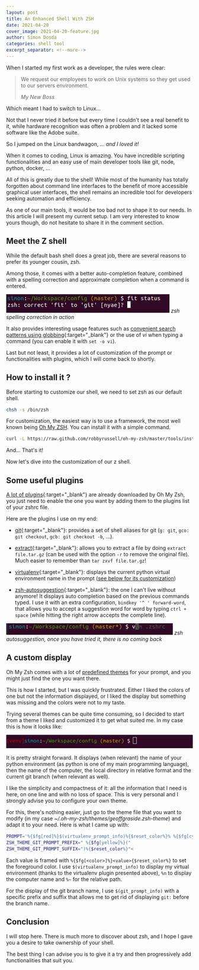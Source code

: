 ```yaml
---
layout: post
title: An Enhanced Shell With ZSH
date: 2021-04-20
cover_image: 2021-04-20-feature.jpg
author: Simon Dosda
categories: shell tool
excerpt_separator: <!--more-->
---
```


When I started my first work as a developer, the rules were clear:

> We request our employees to work on Unix systems so they get used to our servers environment.
>
> <cite>My New Boss</cite>

Which meant I had to switch to Linux...

<!--more-->

Not that I never tried it before but every time I couldn't see a real benefit to it, while hardware recognition was often a problem and it lacked some software like the Adobe suite.

So I jumped on the Linux bandwagon, ... _and I loved it!_

When it comes to coding, Linux is amazing.
You have incredible scripting functionalities and an easy use of main developer tools like git, node, python, docker, ...

All of this is greatly due to the shell! While most of the humanity has totally forgotten about command line interfaces to the benefit of more accessible graphical user interfaces, the shell remains an incredible tool for developers seeking automation and efficiency.

As one of our main tools, it would be too bad not to shape it to our needs. In this article I will present my current setup. I am very interested to know yours though, do not hesitate to share it in the comment section.

## Meet the Z shell

While the default bash shell does a great job, there are several reasons to prefer its younger cousin, zsh.

Among those, it comes with a better auto-completion feature, combined with a spelling correction and approximate completion when a command is entered.

![zsh spelling correction](/assets/images/2021-04-20-autocomplete.png)
_zsh spelling correction in action_

It also provides interesting usage features such as [convenient search patterns using globbing](https://linuxaria.com/howto/globbing-con-zsh){:target="\_blank"} or the use of _vi_ when typing a command (you can enable it with `set -o vi`).

Last but not least, it provides a lot of customization of the prompt or functionalities with plugins, which I will come back to shortly.

## How to install it ?

Before starting to customize our shell, we need to set zsh as our default shell.

```bash
chsh -s /bin/zsh
```

For customization, the easiest way is to use a framework, the most well known being [Oh My ZSH](https://ohmyz.sh/). You can install it with a simple command.

```bash
curl -L https://raw.github.com/robbyrussell/oh-my-zsh/master/tools/install.sh | sh
```

And... That's it!

Now let's dive into the customization of our z shell.

## Some useful plugins

[A lot of plugins](https://github.com/ohmyzsh/ohmyzsh/tree/master/plugins){:target="\_blank"} are already downloaded by Oh My Zsh, you just need to enable the one you want by adding them to the plugins list of your zshrc file.

Here are the plugins I use on my end:

- [git](https://github.com/ohmyzsh/ohmyzsh/tree/master/plugins/git){:target="\_blank"}: provides a set of shell aliases for git (`g: git`, `gco: git checkout`, `gcb: git checkout -b`, ...).

- [extract](https://github.com/ohmyzsh/ohmyzsh/tree/master/plugins/extract){:target="\_blank"}: allows you to extract a file by doing `extract file.tar.gz` (can be used with the option `-r` to remove the original file). Much easier to remember than `tar zxvf file.tar.gz`!

- [virtualenv](https://github.com/ohmyzsh/ohmyzsh/tree/master/plugins/virtualenv){:target="\_blank"}: displays the current python virtual environment name in the prompt ([see below for its customization](#display))

- [zsh-autosuggestion](https://github.com/zsh-users/zsh-autosuggestions){:target="\_blank"}: the one I can't live without anymore! It displays auto completion based on the previous commands typed. I use it with an extra configuration, `bindkey '^ ' forward-word`, that allows you to accept a suggestion word for word by typing `ctrl + space` (while hitting the right arrow accepts the complete line).

![zsh-autosuggestion](/assets/images/2021-04-20-suggest.png)
_zsh autosuggestion, once you have tried it, there is no coming back_

## <a name="display"></a>A custom display

Oh My Zsh comes with a lot of [predefined themes](https://github.com/ohmyzsh/ohmyzsh/wiki/Themes) for your prompt, and you might just find the one you want there.

This is how I started, but I was quickly frustrated. Either I liked the colors of one but not the information displayed, or I liked the display but something was missing and the colors were not to my taste.

Trying several themes can be quite time consuming, so I decided to start from a theme I liked and customized it to get what suited me. In my case this is how it looks like:

![my custom display](/assets/images/2021-04-20-display.png)

It is pretty straight forward. It displays (when relevant) the name of your python environment (as python is one of my main programming language), then the name of the computer, the local directory in relative format and the current git branch (when relevant as well).

I like the simplicity and compactness of it: all the information that I need is here, on one line and with no loss of space. This is very personal and I strongly advise you to configure your own theme.

For this, there's nothing easier, just go to the theme file that you want to modify (in my case _~/.oh-my-zsh/themes/geoffgraside.zsh-theme_) and adapt it to your need. Here is what I came up with:

```bash
PROMPT='%{$fg[red]%}$(virtualenv_prompt_info)%{$reset_color%}% %{$fg[cyan]%}%n%{$reset_color%}:%{$fg[green]%}%~%{$reset_color%}$(git_prompt_info) %(!.#.$) '
ZSH_THEME_GIT_PROMPT_PREFIX=" %{$fg[yellow]%}("
ZSH_THEME_GIT_PROMPT_SUFFIX=")%{$reset_color%}"<
```

Each value is framed with `%{$fg[<color>]%}<value>{$reset_color%}` to set the foreground color. I use `$(virtualenv_prompt_info)` to display my virtual environment (thanks to the virtualenv plugin presented above), `%n` to display the computer name and `%~` for the relative path.

For the display of the git branch name, I use `$(git_prompt_info)` with a specific prefix and suffix that allows me to get rid of displaying `git:` before the branch name.

## Conclusion

I will stop here. There is much more to discover about zsh, and I hope I gave you a desire to take ownership of your shell.

The best thing I can advise you is to give it a try and then progressively add functionalities that suit you.
